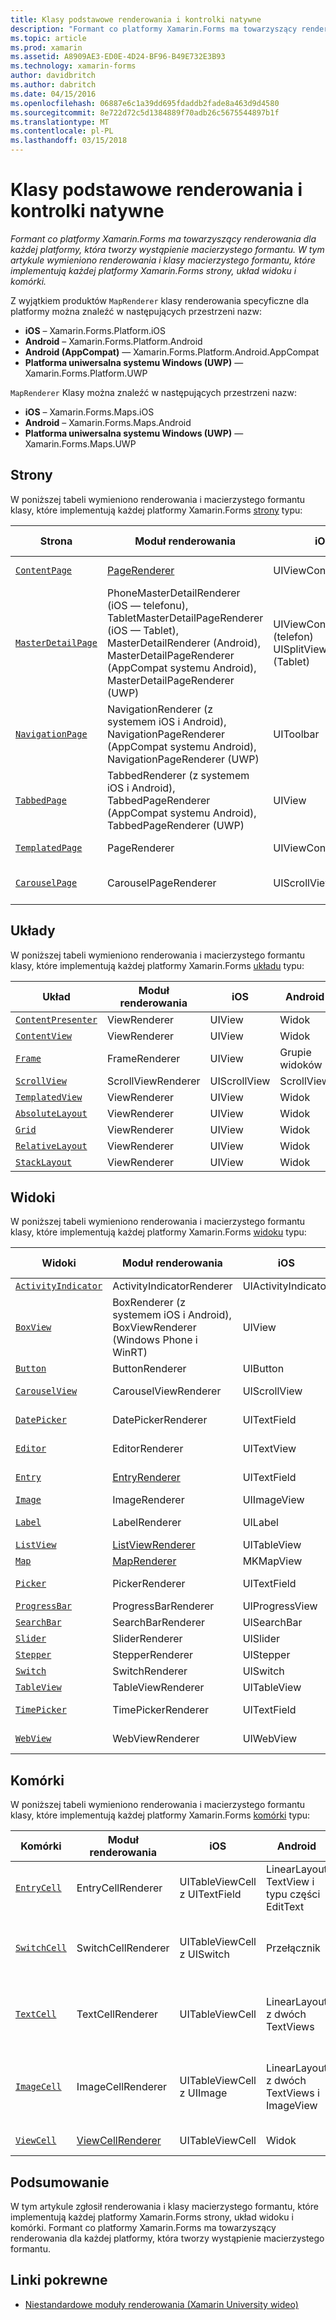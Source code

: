 ```yaml
---
title: Klasy podstawowe renderowania i kontrolki natywne
description: "Formant co platformy Xamarin.Forms ma towarzyszący renderowania dla każdej platformy, która tworzy wystąpienie macierzystego formantu. W tym artykule wymieniono renderowania i klasy macierzystego formantu, które implementują każdej platformy Xamarin.Forms strony, układ widoku i komórki."
ms.topic: article
ms.prod: xamarin
ms.assetid: A8909AE3-ED0E-4D24-BF96-B49E732E3B93
ms.technology: xamarin-forms
author: davidbritch
ms.author: dabritch
ms.date: 04/15/2016
ms.openlocfilehash: 06887e6c1a39dd695fdaddb2fade8a463d9d4580
ms.sourcegitcommit: 8e722d72c5d1384889f70adb26c5675544897b1f
ms.translationtype: MT
ms.contentlocale: pl-PL
ms.lasthandoff: 03/15/2018
---
```

# <a name="renderer-base-classes-and-native-controls"></a>Klasy podstawowe renderowania i kontrolki natywne

_Formant co platformy Xamarin.Forms ma towarzyszący renderowania dla każdej platformy, która tworzy wystąpienie macierzystego formantu. W tym artykule wymieniono renderowania i klasy macierzystego formantu, które implementują każdej platformy Xamarin.Forms strony, układ widoku i komórki._

Z wyjątkiem produktów `MapRenderer` klasy renderowania specyficzne dla platformy można znaleźć w następujących przestrzeni nazw:

- **iOS** – Xamarin.Forms.Platform.iOS
- **Android** – Xamarin.Forms.Platform.Android
- **Android (AppCompat)** — Xamarin.Forms.Platform.Android.AppCompat
- **Platforma uniwersalna systemu Windows (UWP)** — Xamarin.Forms.Platform.UWP

`MapRenderer` Klasy można znaleźć w następujących przestrzeni nazw:

- **iOS** – Xamarin.Forms.Maps.iOS
- **Android** – Xamarin.Forms.Maps.Android
- **Platforma uniwersalna systemu Windows (UWP)** — Xamarin.Forms.Maps.UWP

## <a name="pages"></a>Strony

W poniższej tabeli wymieniono renderowania i macierzystego formantu klasy, które implementują każdej platformy Xamarin.Forms [strony](~/xamarin-forms/user-interface/controls/pages.md) typu:

|Strona|Moduł renderowania|iOS|Android|Android (AppCompat)|Platforma UWP|
|--- |--- |--- |--- |--- |--- |
|[`ContentPage`](https://developer.xamarin.com/api/type/Xamarin.Forms.ContentPage/)|[PageRenderer](~/xamarin-forms/app-fundamentals/custom-renderer/contentpage.md)|UIViewController|Grupie widoków||FrameworkElement|
|[`MasterDetailPage`](https://developer.xamarin.com/api/type/Xamarin.Forms.MasterDetailPage/)|PhoneMasterDetailRenderer (iOS — telefonu), TabletMasterDetailPageRenderer (iOS — Tablet), MasterDetailRenderer (Android), MasterDetailPageRenderer (AppCompat systemu Android), MasterDetailPageRenderer (UWP)|UIViewController (telefon) UISplitViewController (Tablet)|DrawerLayout (v4)|DrawerLayout (v4)|FrameworkElement (formant niestandardowy)|
|[`NavigationPage`](https://developer.xamarin.com/api/type/Xamarin.Forms.NavigationPage/)|NavigationRenderer (z systemem iOS i Android), NavigationPageRenderer (AppCompat systemu Android), NavigationPageRenderer (UWP)|UIToolbar|Grupie widoków|Grupie widoków|FrameworkElement (formant niestandardowy)|
|[`TabbedPage`](https://developer.xamarin.com/api/type/Xamarin.Forms.TabbedPage/)|TabbedRenderer (z systemem iOS i Android), TabbedPageRenderer (AppCompat systemu Android), TabbedPageRenderer (UWP)|UIView|ViewPager|ViewPager|FrameworkElement (Tabela przestawna)|
|[`TemplatedPage`](https://developer.xamarin.com/api/type/Xamarin.Forms.TemplatedPage/)|PageRenderer|UIViewController|Grupie widoków||FrameworkElement|
|[`CarouselPage`](https://developer.xamarin.com/api/type/Xamarin.Forms.CarouselPage/)|CarouselPageRenderer|UIScrollView|ViewPager|ViewPager|FrameworkElement (właściwości FlipView)|

## <a name="layouts"></a>Układy

W poniższej tabeli wymieniono renderowania i macierzystego formantu klasy, które implementują każdej platformy Xamarin.Forms [układu](~/xamarin-forms/user-interface/controls/layouts.md) typu:

|Układ|Moduł renderowania|iOS|Android|Platforma UWP|
|--- |--- |--- |--- |--- |
|[`ContentPresenter`](https://developer.xamarin.com/api/type/Xamarin.Forms.ContentPresenter/)|ViewRenderer|UIView|Widok|FrameworkElement|
|[`ContentView`](https://developer.xamarin.com/api/type/Xamarin.Forms.ContentView/)|ViewRenderer|UIView|Widok|FrameworkElement|
|[`Frame`](https://developer.xamarin.com/api/type/Xamarin.Forms.Frame/)|FrameRenderer|UIView|Grupie widoków|Obramowanie|
|[`ScrollView`](https://developer.xamarin.com/api/type/Xamarin.Forms.ScrollView/)|ScrollViewRenderer|UIScrollView|ScrollView|ScrollViewer|
|[`TemplatedView`](https://developer.xamarin.com/api/type/Xamarin.Forms.TemplatedView/)|ViewRenderer|UIView|Widok|FrameworkElement|
|[`AbsoluteLayout`](https://developer.xamarin.com/api/type/Xamarin.Forms.AbsoluteLayout/)|ViewRenderer|UIView|Widok|FrameworkElement|
|[`Grid`](https://developer.xamarin.com/api/type/Xamarin.Forms.Grid/)|ViewRenderer|UIView|Widok|FrameworkElement|
|[`RelativeLayout`](https://developer.xamarin.com/api/type/Xamarin.Forms.RelativeLayout/)|ViewRenderer|UIView|Widok|FrameworkElement|
|[`StackLayout`](https://developer.xamarin.com/api/type/Xamarin.Forms.StackLayout/)|ViewRenderer|UIView|Widok|FrameworkElement|

## <a name="views"></a>Widoki

W poniższej tabeli wymieniono renderowania i macierzystego formantu klasy, które implementują każdej platformy Xamarin.Forms [widoku](~/xamarin-forms/user-interface/controls/views.md) typu:

|Widoki|Moduł renderowania|iOS|Android|Android (AppCompat)|Platforma UWP|
|--- |--- |--- |--- |--- |--- |
|[`ActivityIndicator`](https://developer.xamarin.com/api/type/Xamarin.Forms.ActivityIndicator/)|ActivityIndicatorRenderer|UIActivityIndicator|ProgressBar||ProgressBar|
|[`BoxView`](https://developer.xamarin.com/api/type/Xamarin.Forms.BoxView/)|BoxRenderer (z systemem iOS i Android), BoxViewRenderer (Windows Phone i WinRT)|UIView|Grupie widoków||Prostokąt|
|[`Button`](https://developer.xamarin.com/api/type/Xamarin.Forms.Button/)|ButtonRenderer|UIButton|Przycisk|AppCompatButton|Przycisk|
|[`CarouselView`](https://developer.xamarin.com/api/type/Xamarin.Forms.CarouselView/)|CarouselViewRenderer|UIScrollView|RecyclerView||Właściwości FlipView|
|[`DatePicker`](https://developer.xamarin.com/api/type/Xamarin.Forms.DatePicker/)|DatePickerRenderer|UITextField|Typu części EditText||DatePicker|
|[`Editor`](https://developer.xamarin.com/api/type/Xamarin.Forms.Editor/)|EditorRenderer|UITextView|Typu części EditText||TextBox|
|[`Entry`](https://developer.xamarin.com/api/type/Xamarin.Forms.Entry/)|[EntryRenderer](~/xamarin-forms/app-fundamentals/custom-renderer/entry.md)|UITextField|Typu części EditText||TextBox|
|[`Image`](https://developer.xamarin.com/api/type/Xamarin.Forms.Image/)|ImageRenderer|UIImageView|ImageView||Obraz|
|[`Label`](https://developer.xamarin.com/api/type/Xamarin.Forms.Label/)|LabelRenderer|UILabel|Element TextView||TextBlock|
|[`ListView`](https://developer.xamarin.com/api/type/Xamarin.Forms.ListView/)|[ListViewRenderer](~/xamarin-forms/app-fundamentals/custom-renderer/listview.md)|UITableView|ListView||ListView|
|[`Map`](https://developer.xamarin.com/api/type/Xamarin.Forms.Maps.Map/)|[MapRenderer](~/xamarin-forms/app-fundamentals/custom-renderer/map/index.md)|MKMapView|MapView||MapControl|
|[`Picker`](https://developer.xamarin.com/api/type/Xamarin.Forms.Picker/)|PickerRenderer|UITextField|Typu części EditText|Typu części EditText|ComboBox|
|[`ProgressBar`](https://developer.xamarin.com/api/type/Xamarin.Forms.ProgressBar/)|ProgressBarRenderer|UIProgressView|ProgressBar||ProgressBar|
|[`SearchBar`](https://developer.xamarin.com/api/type/Xamarin.Forms.SearchBar/)|SearchBarRenderer|UISearchBar|SearchView||AutoSuggestBox|
|[`Slider`](https://developer.xamarin.com/api/type/Xamarin.Forms.Slider/)|SliderRenderer|UISlider|SeekBar||Suwak|
|[`Stepper`](https://developer.xamarin.com/api/type/Xamarin.Forms.Stepper/)|StepperRenderer|UIStepper|LinearLayout||Formant|
|[`Switch`](https://developer.xamarin.com/api/type/Xamarin.Forms.Switch/)|SwitchRenderer|UISwitch|Przełącznik|SwitchCompat|ToggleSwitch|
|[`TableView`](https://developer.xamarin.com/api/type/Xamarin.Forms.TableView/)|TableViewRenderer|UITableView|ListView||ListView|
|[`TimePicker`](https://developer.xamarin.com/api/type/Xamarin.Forms.TimePicker/)|TimePickerRenderer|UITextField|Typu części EditText||TimePicker|
|[`WebView`](https://developer.xamarin.com/api/type/Xamarin.Forms.WebView/)|WebViewRenderer|UIWebView|Widok sieci Web||Widok sieci Web|

## <a name="cells"></a>Komórki

W poniższej tabeli wymieniono renderowania i macierzystego formantu klasy, które implementują każdej platformy Xamarin.Forms [komórki](~/xamarin-forms/user-interface/controls/cells.md) typu:

|Komórki|Moduł renderowania|iOS|Android|Platforma UWP|
|--- |--- |--- |--- |--- |
|[`EntryCell`](https://developer.xamarin.com/api/type/Xamarin.Forms.EntryCell/)|EntryCellRenderer|UITableViewCell z UITextField|LinearLayout TextView i typu części EditText|DataTemplate z pola tekstowego|
|[`SwitchCell`](https://developer.xamarin.com/api/type/Xamarin.Forms.SwitchCell/)|SwitchCellRenderer|UITableViewCell z UISwitch|Przełącznik|DataTemplate z siatką zawierający blok tekstu i ToggleSwitch|
|[`TextCell`](https://developer.xamarin.com/api/type/Xamarin.Forms.TextCell/)|TextCellRenderer|UITableViewCell|LinearLayout z dwóch TextViews|DataTemplate z Panel stosu zawierającego dwa obiekty TextBlock|
|[`ImageCell`](https://developer.xamarin.com/api/type/Xamarin.Forms.ImageCell/)|ImageCellRenderer|UITableViewCell z UIImage|LinearLayout z dwóch TextViews i ImageView|DataTemplate siatki, zawierający obraz i dwa obiekty TextBlock|
|[`ViewCell`](https://developer.xamarin.com/api/type/Xamarin.Forms.ViewCell/)|[ViewCellRenderer](~/xamarin-forms/app-fundamentals/custom-renderer/viewcell.md)|UITableViewCell|Widok|DataTemplate z ContentPresenter|

## <a name="summary"></a>Podsumowanie

W tym artykule zgłosił renderowania i klasy macierzystego formantu, które implementują każdej platformy Xamarin.Forms strony, układ widoku i komórki. Formant co platformy Xamarin.Forms ma towarzyszący renderowania dla każdej platformy, która tworzy wystąpienie macierzystego formantu.

## <a name="related-links"></a>Linki pokrewne

- [Niestandardowe moduły renderowania (Xamarin University wideo)](https://developer.xamarin.com/videos/cross-platform/xamarinforms-custom-renderers/)
